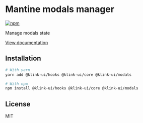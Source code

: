 # Mantine modals manager

[![npm](https://img.shields.io/npm/dm/@klink-ui/modals)](https://www.npmjs.com/package/@klink-ui/modals)

Manage modals state

[View documentation](https://klink-ui.dev/)

## Installation

```bash
# With yarn
yarn add @klink-ui/hooks @klink-ui/core @klink-ui/modals

# With npm
npm install @klink-ui/hooks @klink-ui/core @klink-ui/modals
```

## License

MIT

